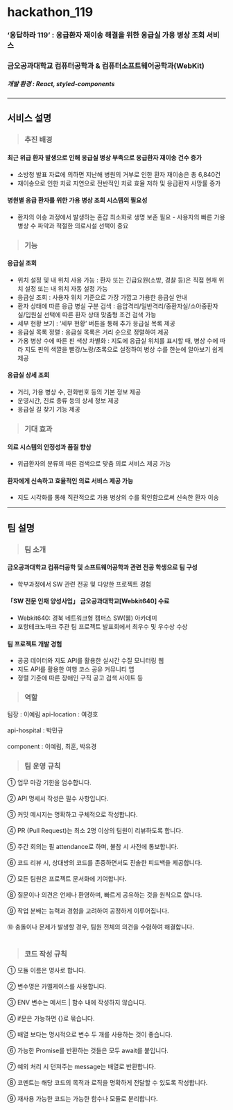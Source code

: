 # hackathon_119
### ‘응답하라 119’ : 응급환자 재이송 해결을 위한 응급실 가용 병상 조회 서비스
### 금오공과대학교 컴퓨터공학과 & 컴퓨터소프트웨어공학과(WebKit)
##### 개발 환경 : React, styled-components
------------
## 서비스 설명
> ### 추진 배경
#### 최근 위급 환자 발생으로 인해 응급실 병상 부족으로 응급환자 재이송 건수 증가
- 소방청 발표 자료에 의하면 지난해 병원의 거부로 인한 환자 재이송은 총 6,840건
- 재이송으로 인한 치료 지연으로 전반적인 치료 효율 저하 및 응급환자 사망률 증가
#### 병원별 응급 환자를 위한 가용 병상 조회 시스템의 필요성
- 환자의 이송 과정에서 발생하는 혼잡 최소화로 생명 보존 필요   - 사용자의 빠른 가용 병상 수 파악과 적절한 의료시설 선택이 중요
> ### 기능
#### 응급실 조회
- 위치 설정 및 내 위치 사용 가능 : 환자 또는 긴급요원(소방, 경찰 등)은 직접 현재 위치 설정 또는 내 위치 자동 설정 가능
- 응급실 조회 : 사용자 위치 기준으로 가장 가깝고 가용한 응급실 안내
- 환자 상태에 따른 응급 병실 구분 검색 : 음압격리/일반격리/중환자실/소아중환자실/입원실 선택에 따른 환자 상태 맞춤형 조건 검색 가능
- 세부 현황 보기 : ‘세부 현황’ 버튼을 통해 추가 응급실 목록 제공
- 응급실 목록 정렬 : 응급실 목록은 거리 순으로 정렬하여 제공
- 가용 병상 수에 따른 핀 색상 차별화 : 지도에 응급실 위치를 표시할 때, 병상 수에 따라 지도 핀의 색깔을 빨강/노랑/초록으로 설정하여 병상 수를 한눈에 알아보기 쉽게 제공
#### 응급실 상세 조회
- 거리, 가용 병상 수, 전화번호 등의 기본 정보 제공
- 운영시간, 진료 종류 등의 상세 정보 제공
- 응급실 길 찾기 기능 제공
> ### 기대 효과
#### 의료 시스템의 안정성과 품질 향상
- 위급환자의 분류의 따른 검색으로 맞춤 의료 서비스 제공 가능
#### 환자에게 신속하고 효율적인 의료 서비스 제공 가능
- 지도 시각화를 통해 직관적으로 가용 병상의 수를 확인함으로써 신속한 환자 이송
------------
## 팀 설명
> ### 팀 소개
#### 금오공과대학교 컴퓨터공학 및 소프트웨어공학과 관련 전공 학생으로 팀 구성
- 학부과정에서 SW 관련 전공 및 다양한 프로젝트 경험
#### 「SW 전문 인재 양성사업」 금오공과대학교[Webkit640] 수료
- Webkit640: 경북 네트워크형 캠퍼스 SW(웹) 아카데미
- 포항테크노파크 주관 팀 프로젝트 발표회에서 최우수 및 우수상 수상
#### 팀 프로젝트 개발 경험
- 공공 데이터와 지도 API를 활용한 실시간 수질 모니터링 웹 
- 지도 API를 활용한 여행 코스 공유 커뮤니티 앱
- 정렬 기준에 따른 장애인 구직 공고 검색 사이트 등
> ### 역할
팀장 : 이예림
api-location : 여경호<br><br/>
api-hospital : 박민규<br><br/>
component : 이예림, 최훈, 박유경
> ### 팀 운영 규칙
① 업무 마감 기한을 엄수합니다.<br><br/>
② API 명세서 작성은 필수 사항입니다.<br><br/>
③ 커밋 메시지는 명확하고 구체적으로 작성합니다.<br><br/>
④ PR (Pull Request)는 최소 2명 이상의 팀원이 리뷰하도록 합니다.<br><br/>
⑤ 주간 회의는 필 attendance로 하며, 불참 시 사전에 통보합니다.<br><br/>
⑥ 코드 리뷰 시, 상대방의 코드를 존중하면서도 진솔한 피드백을 제공합니다.<br><br/>
⑦ 모든 팀원은 프로젝트 문서화에 기여합니다.<br><br/>
⑧ 질문이나 의견은 언제나 환영하며, 빠르게 공유하는 것을 원칙으로 합니다.<br><br/>
⑨ 작업 분배는 능력과 경험을 고려하여 공정하게 이루어집니다.<br><br/>
⑩ 충돌이나 문제가 발생할 경우, 팀원 전체의 의견을 수렴하여 해결합니다.<br><br/>
> ### 코드 작성 규칙
① 모듈 이름은 명사로 합니다.<br><br/>
② 변수명은 카멜케이스를 사용합니다.<br><br/>
③ ENV 변수는 메서드 | 함수 내에 작성하지 않습니다.<br><br/>
④ if문은 가능하면 {}로 묶습니다.<br><br/>
⑤ 배열 보다는 명시적으로 변수 두 개를 사용하는 것이 좋습니다.<br><br/>
⑥ 가능한 Promise를 반환하는 것들은 모두 await를 붙입니다.<br><br/>
⑦ 예외 처리 시 던져주는 message는 배열로 반환합니다.<br><br/>
⑧ 코멘트는 해당 코드의 목적과 로직을 명확하게 전달할 수 있도록 작성합니다.<br><br/>
⑨ 재사용 가능한 코드는 가능한 함수나 모듈로 분리합니다.<br><br/>
